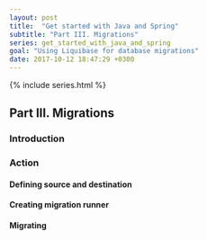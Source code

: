 ```yaml
---
layout: post
title:  "Get started with Java and Spring"
subtitle: "Part III. Migrations"
series: get_started_with_java_and_spring
goal: "Using Liquibase for database migrations"
date: 2017-10-12 18:47:29 +0300
---
```

{% include series.html %}

## Part III. Migrations
### Introduction

### Action
#### Defining source and destination

#### Creating migration runner

#### Migrating
